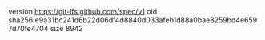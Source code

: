 version https://git-lfs.github.com/spec/v1
oid sha256:e9a31bc241d6b22d06df4d8840d033afeb1d88a0bae8259bd4e6597d70fe4704
size 8942
